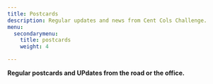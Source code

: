 ```yaml
---
title: Postcards
description: Regular updates and news from Cent Cols Challenge.
menu:
  secondarymenu:
    title: postcards
    weight: 4

---
```

**Regular postcards and UPdates from the road or the office.**